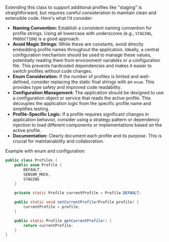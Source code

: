 Extending this class to support additional profiles like "staging" is straightforward, but requires careful consideration to maintain clean and extensible code. Here's what I’d consider:

*   **Naming Convention:**  Establish a consistent naming convention for profile strings.  Using all lowercase with underscores (e.g., `STAGING`, `PRODUCTION`) is a good approach.
*   **Avoid Magic Strings:**  While these are constants, avoid directly embedding profile names throughout the application. Ideally, a central configuration mechanism should be used to manage these values, potentially reading them from environment variables or a configuration file. This prevents hardcoded dependencies and makes it easier to switch profiles without code changes.
*   **Enum Consideration:** If the number of profiles is limited and well-defined, consider replacing the static final strings with an `enum`. This provides type safety and improved code readability.
*   **Configuration Management:** The application should be designed to use a configuration object or service that reads the active profile. This decouples the application logic from the specific profile name and simplifies testing.
*   **Profile-Specific Logic:** If a profile requires significant changes in application behavior, consider using a strategy pattern or dependency injection to load different components or implementations based on the active profile.
*   **Documentation:** Clearly document each profile and its purpose. This is crucial for maintainability and collaboration.

Example with enum and configuration:

```java
public class Profiles {
    public enum Profile {
        DEFAULT,
        SENSOR_MOCK,
        STAGING
    }

    private static Profile currentProfile = Profile.DEFAULT;

    public static void setCurrentProfile(Profile profile) {
        currentProfile = profile;
    }

    public static Profile getCurrentProfile() {
        return currentProfile;
    }
}
```